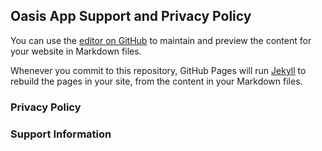 ## Oasis App Support and Privacy Policy

You can use the [editor on GitHub](https://github.com/afareenj/OasisAppPolicy/edit/gh-pages/index.md) to maintain and preview the content for your website in Markdown files.

Whenever you commit to this repository, GitHub Pages will run [Jekyll](https://jekyllrb.com/) to rebuild the pages in your site, from the content in your Markdown files.

### Privacy Policy

### Support Information
